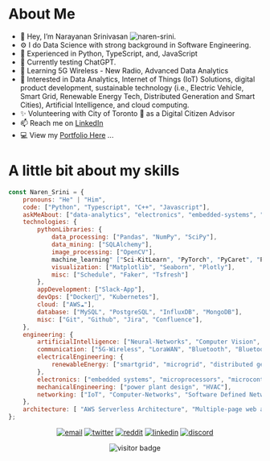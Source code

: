 #  About Me
- 👋 Hey, I’m Narayanan Srinivasan ![naren-srini](https://github.com/naren-srini).
- ⚙️ I do Data Science with strong background in Software Engineering.
- 👀 Experienced in Python, TypeScript, and, JavaScript
- 🧪 Currently testing ChatGPT.
- 🌱 Learning 5G Wireless - New Radio, Advanced Data Analytics
- 💞️ Interested in Data Analytics, Internet of Things (IoT) Solutions, digital product development, sustainable technology (i.e., Electric Vehicle, Smart Grid, Renewable Energy Tech, Distributed Generation and Smart Cities), Artificial Intelligence, and cloud computing.
- ✨ Volunteering with City of Toronto 🌆 as a Digital Citizen Advisor
- 📫 Reach me on [LinkedIn](https://www.linkedin.com/in/snarayanan-dev/)
- 💻 View my [Portfolio Here](https://naren-srini.github.io/) ...

# A little bit about my skills
```javascript
const Naren_Srini = {
    pronouns: "He" | "Him",
    code: ["Python", "Typescript", "C++", "Javascript"],
    askMeAbout: ["data-analytics", "electronics", "embedded-systems", "renewable-energy", "smart-city-tech", "wireless-communications"],
    technologies: {
        pythonLibraries: {
            data_processing: ["Pandas", "NumPy", "SciPy"],
            data_mining: ["SQLAlchemy"],
            image_processing: ["OpenCV"],
            machine_learning" ["Sci-KitLearn", "PyTorch", "PyCaret", "Prophet"],
            visualization: ["Matplotlib", "Seaborn", "Plotly"],
            misc: ["Schedule", "Faker", "Tsfresh"]
        },
        appDevelopment: ["Slack-App"],
        devOps: ["Docker🐳", "Kubernetes"],
        cloud: ["AWS☁️"],
        database: ["MySQL", "PostgreSQL", "InfluxDB", "MongoDB"],
        misc: ["Git", "Github", "Jira", "Confluence"],
    },
    engineering: {
        artificialIntelligence: ["Neural-Networks", "Computer Vision", "Machine-Learning"],
        communication: ["5G-Wireless", "LoraWAN", "Bluetooth", "Bluetooth Low Energy"],
        electricalEngineering: {
            renewableEnergy: ["smartgrid", "microgrid", "distributed generation", "energy storage", "electric vehicle battery"],
        },
        electronics: ["embedded systems", "microprocessors", "microcontrollers"],
        mechanicalEngineering: ["power plant design", "HVAC"],
        networking: ["IoT", "Computer-Networks", "Software Defined Networks"],
    },
    architecture: [ "AWS Serverless Architecture", "Multiple-page web applications"],
};
```
<p align="center">
<!--   <a href="https://naren-srini.github.io//"><img src="https://img.icons8.com/fluent/96/000000/domain.png" alt="web-portfolio"/></a> -->
  <a href="mailto:narenece0@gmail.com"><img src="https://img.icons8.com/color/96/000000/gmail.png" alt="email"/></a>
  <a href="https://twitter.com/NarenSrini7"><img src="https://img.icons8.com/color/96/000000/twitter-squared.png" alt="twitter"/></a>
  <a href="https://www.reddit.com/user/Pranay_Dev0"><img src="https://img.icons8.com/color/96/000000/reddit.png" alt="reddit"/></a>
  <a href="https://www.linkedin.com/in/snarayanan-dev/"><img src="https://img.icons8.com/color/96/000000/linkedin.png" alt="linkedin"/></a>
  <a href="mailto:Prasanna#2193"><img src="https://img.icons8.com/color/96/000000/discord-logo.png" alt="discord"/></a>
</p>
<p  align="center">
  <img src="https://visitor-badge.glitch.me/badge?page_id=naren9997.naren9997" alt="visitor badge"/>
</p>
<!---
naren9997/naren9997 is a ✨ special ✨ repository because its `README.md` (this file) appears on your GitHub profile.
You can click the Preview link to take a look at your changes.

--->
